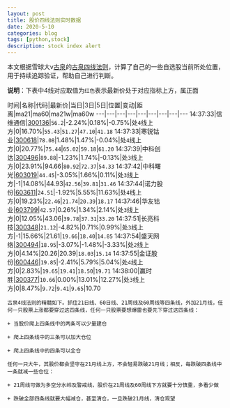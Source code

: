 ```yaml
---
layout: post
title: 股价四线法则实时数据
date: 2020-5-10
categories: blog
tags: [python,stock]
description: stock index alert
---
```



本文根据雪球大v[古泉](https://xueqiu.com/u/7148646888)的[古泉四线法则](https://xueqiu.com/7148646888/130498192)，计算了自己的一些自选股当前所处位置，用于持续追踪验证，帮助自己进行判断。

**说明**：下表中4线对应取值为`红色`表示最新价处于对应指标上方，属正面

时间|名称|代码|最新价|当日|3日|5日|位置|变动|距离|ma21|ma60|ma21w|ma60w
---|---|---|---|---|---|---|---|---
14:37:33|信维通信|[300136](https://xueqiu.com/S/SZ300136)|`56.2`|-2.24%|0.18%|-0.75%|处`4`线上方|0|16.70%|`55.43`|`51.27`|`47.10`|`41.18`
14:37:33|寒锐钴业|[300618](https://xueqiu.com/S/SZ300618)|`78.08`|1.48%|1.47%|-0.04%|处`4`线上方|0|20.77%|`75.44`|`65.02`|`59.18`|`61.20`
14:37:39|中科创达|[300496](https://xueqiu.com/S/SZ300496)|`89.88`|-1.23%|1.74%|-0.13%|处`3`线上方|0|23.91%|94.66|`80.92`|`72.37`|`54.33`
14:37:42|中科曙光|[603019](https://xueqiu.com/S/SH603019)|`44.45`|-3.05%|1.66%|0.11%|处`3`线上方|-1|14.08%|44.93|`42.56`|`39.81`|`31.46`
14:37:44|诺力股份|[603611](https://xueqiu.com/S/SH603611)|`24.51`|-1.92%|5.55%|11.63%|处`4`线上方|0|19.23%|`22.46`|`21.74`|`20.39`|`18.17`
14:37:46|华友钴业|[603799](https://xueqiu.com/S/SH603799)|`42.57`|0.26%|1.34%|2.14%|处`3`线上方|0|12.05%|43.06|`39.78`|`37.31`|`33.20`
14:37:51|长亮科技|[300348](https://xueqiu.com/S/SZ300348)|`21.12`|-4.82%|0.71%|0.99%|处`3`线上方|-1|15.66%|21.61|`19.66`|`18.40`|`14.85`
14:37:54|盛天网络|[300494](https://xueqiu.com/S/SZ300494)|`18.95`|-3.07%|-1.48%|-3.33%|处`2`线上方|0|4.14%|20.26|20.39|`18.03`|`15.14`
14:37:55|金证股份|[600446](https://xueqiu.com/S/SH600446)|`19.85`|-2.41%|5.79%|5.04%|处`4`线上方|0|2.83%|`19.65`|`19.41`|`18.50`|`19.71`
14:38:00|赢时胜|[300377](https://xueqiu.com/S/SZ300377)|`10.66`|0.00%|13.01%|12.27%|处`3`线上方|0|8.47%|`9.72`|`9.41`|`9.65`|10.70

```
古泉4线法则的精髓如下。抓住21日线、60日线、21周线及60周线等四条线，外加21月线，任何一只股票上涨都要穿过这四条线，任何一只股票要想爆雷也要先下穿过这四条线：

+ 当股价爬上四条线中的两条可以少量建仓

+ 爬上四条线中的三条可以加大仓位

+ 爬上四条线中的四条可以全仓

任何一只大牛，其股价都会坚守在21月线上方，不会轻易跌破21月线；相反，每跌破四条线中一条就减一些仓位：

+ 21周线可做为多空分水岭及警戒线，股价在21周线及60周线下方就要十分慎重，多看少做

+ 跌破全部四条线就要大幅减仓，甚至清仓，一旦跌破21月线，清仓观望
```